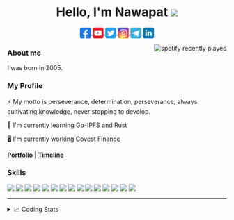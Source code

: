 <h1 align="center">Hello, I'm Nawapat <img src="https://media.giphy.com/media/hvRJCLFzcasrR4ia7z/giphy.gif" width="30" margin-top="5"/></h1>
<p align="center">
<a href="https://www.facebook.com/NawapatBuakoet" target="blank">
  <img align="center" alt="Nawapat Buakoet | Facebook" width="25" height="25" src="https://github.com/edent/SuperTinyIcons/blob/master/images/svg/facebook.svg" />
</a>
<a href="https://www.youtube.com/c/beamnawapat" target="blank">
  <img align="center" alt="BeamKunGzMARK | Youtube" width="25" height="25" src="https://github.com/edent/SuperTinyIcons/blob/master/images/svg/youtube.svg" />
</a>
<a href="https://twitter.com/nawapatb2b" target="blank">
  <img align="center" alt="Nawapat Buakoet | Twitter"  width="25" height="25" src="https://github.com/edent/SuperTinyIcons/blob/master/images/svg/twitter.svg" />
</a>
<a href="https://www.instagram.com/nawapatb.2b" target="blank">
    <img align="center" alt="Nawapat Buakoet | Instagram"  width="25" height="25" src="https://github.com/edent/SuperTinyIcons/blob/master/images/svg/instagram.svg" />
</a>
<a href="https://telegram.me/BeamNawapat" target="blank">
  <img align="center" alt="Nawapat Buakoet | Telegram"  width="25" height="25" src="https://github.com/edent/SuperTinyIcons/blob/master/images/svg/telegram.svg" />
</a>
<a href="https://www.linkedin.com/in/beamnawapat" target="blank">
   <img align="center" alt="Nawapat Buakoet | Linkedin"  width="25" height="25" src="https://github.com/edent/SuperTinyIcons/blob/master/images/svg/linkedin.svg" />
</a>
</p>


<div align="right">
 <img align="right" alt="spotify recently played" src="https://spotify-recently-played-readme.vercel.app/api?user=g9v47h98zmp015cdsbn32uf0d&count=2">
</div>

### About me 

I was born in 2005.

### My Profile
⚡ My motto is perseverance, determination, perseverance, always cultivating knowledge, never stopping to develop.

📖 I'm currently learning Go-IPFS and Rust

🖥️ I'm currently working Covest Finance

**[Portfolio](https://beamnawapat.github.io/)** | **[Timeline](https://timelines.gitkraken.com/timeline/c2ead8867f6d406cb5cfe0a71815dc83?showMinimap=true)**

### Skills

<div>
<img src="https://img.shields.io/badge/html5%20-%23E34F26.svg?&style=for-the-badge&logo=html5&logoColor=white"/>
<img src="https://img.shields.io/badge/css3%20-%231572B6.svg?&style=for-the-badge&logo=css3&logoColor=white"/>
<img src="https://img.shields.io/badge/javascript%20-%23323330.svg?&style=for-the-badge&logo=javascript&logoColor=%23F7DF1E"/>
<img src="https://img.shields.io/badge/react%20-%2320232a.svg?&style=for-the-badge&logo=react&logoColor=%2361DAFB"/>
<img src="https://img.shields.io/badge/Solidity-%23363636.svg?style=for-the-badge&logo=solidity&logoColor=white"/>
<img src="https://img.shields.io/badge/Node.js-43853D?style=for-the-badge&logo=node.js&logoColor=white"/>
<img src="https://img.shields.io/badge/express.js%20-%23404d59.svg?&style=for-the-badge"/>
<img src="https://img.shields.io/badge/material%20ui%20-071A2F.svg?&style=for-the-badge&logo=material-ui&logoColor=2D8AE7"/>
<img src="https://img.shields.io/badge/bootstrap%20-%23563D7C.svg?&style=for-the-badge&logo=bootstrap&logoColor=white"/>
<img src="https://img.shields.io/badge/MongoDB-7C4702.svg?&style=for-the-badge&logo=mongodb&logoColor=green"/>
<img src="https://img.shields.io/badge/heroku%20-%23430098.svg?&style=for-the-badge&logo=heroku&logoColor=white"/>
<img src="https://img.shields.io/badge/firebase%20-%23039BE5.svg?&style=for-the-badge&logo=firebase&logoColor=yellow"/>
<img src="https://img.shields.io/badge/vscode%20-2C2C32.svg?&style=for-the-badge&logo=visual%20studio%20code&logoColor=24ABF2"/>
<img src="https://img.shields.io/badge/git%20-%23F05033.svg?&style=for-the-badge&logo=git&logoColor=white"/>
<img height="30" src="https://user-images.githubusercontent.com/39422342/129476683-c98e9f62-050c-47db-bcbc-f5871ee6357f.png" />

</div>


--- 
  
<details>
    <summary>📈 Coding Stats</summary>

<br>
   
<!--START_SECTION:waka-->
![Code Time](http://img.shields.io/badge/Code%20Time-684%20hrs%2047%20mins-blue)

**🐱 My GitHub Data** 

> 🏆 41 Contributions in the Year 2023
 > 
> 📦 280.8 kB Used in GitHub's Storage 
 > 
> 💼 Opted to Hire
 > 
> 📜 25 Public Repositories 
 > 
> 🔑 13 Private Repositories  
 > 
📊 **This Week I Spent My Time On** 

```text
⌚︎ Time Zone: Asia/Bangkok

💬 Programming Languages: 
TypeScript               6 hrs 57 mins       ⬛⬛⬛⬛⬛⬛⬛⬛⬛⬛⬛⬛⬛⬛⬛⬛⬜⬜⬜⬜⬜⬜⬜⬜⬜   63.73% 
Solidity                 2 hrs 26 mins       ⬛⬛⬛⬛⬛⬜⬜⬜⬜⬜⬜⬜⬜⬜⬜⬜⬜⬜⬜⬜⬜⬜⬜⬜⬜   22.35% 
YAML                     40 mins             ⬛⬜⬜⬜⬜⬜⬜⬜⬜⬜⬜⬜⬜⬜⬜⬜⬜⬜⬜⬜⬜⬜⬜⬜⬜   6.14% 
JavaScript               34 mins             ⬛⬜⬜⬜⬜⬜⬜⬜⬜⬜⬜⬜⬜⬜⬜⬜⬜⬜⬜⬜⬜⬜⬜⬜⬜   5.23% 
Bash                     6 mins              ⬜⬜⬜⬜⬜⬜⬜⬜⬜⬜⬜⬜⬜⬜⬜⬜⬜⬜⬜⬜⬜⬜⬜⬜⬜   0.97%

🔥 Editors: 
VS Code                  10 hrs 55 mins      ⬛⬛⬛⬛⬛⬛⬛⬛⬛⬛⬛⬛⬛⬛⬛⬛⬛⬛⬛⬛⬛⬛⬛⬛⬛   100.0%

💻 Operating System: 
Mac                      10 hrs 46 mins      ⬛⬛⬛⬛⬛⬛⬛⬛⬛⬛⬛⬛⬛⬛⬛⬛⬛⬛⬛⬛⬛⬛⬛⬛⬜   98.57% 
Windows                  9 mins              ⬜⬜⬜⬜⬜⬜⬜⬜⬜⬜⬜⬜⬜⬜⬜⬜⬜⬜⬜⬜⬜⬜⬜⬜⬜   1.43%

```

**I Mostly Code in JavaScript** 

```text
JavaScript               13 repos            ⬛⬛⬛⬛⬛⬛⬛⬛⬛⬛⬛⬜⬜⬜⬜⬜⬜⬜⬜⬜⬜⬜⬜⬜⬜   46.43% 
HTML                     5 repos             ⬛⬛⬛⬛⬜⬜⬜⬜⬜⬜⬜⬜⬜⬜⬜⬜⬜⬜⬜⬜⬜⬜⬜⬜⬜   17.86% 
TypeScript               4 repos             ⬛⬛⬛⬜⬜⬜⬜⬜⬜⬜⬜⬜⬜⬜⬜⬜⬜⬜⬜⬜⬜⬜⬜⬜⬜   14.29% 
Solidity                 4 repos             ⬛⬛⬛⬜⬜⬜⬜⬜⬜⬜⬜⬜⬜⬜⬜⬜⬜⬜⬜⬜⬜⬜⬜⬜⬜   14.29% 
CSS                      1 repo              ⬛⬜⬜⬜⬜⬜⬜⬜⬜⬜⬜⬜⬜⬜⬜⬜⬜⬜⬜⬜⬜⬜⬜⬜⬜   3.57%

```



 Last Updated on 26/01/2023 15:31:00 UTC
<!--END_SECTION:waka-->
